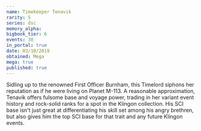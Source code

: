 ```yaml
---
name: Timekeeper Tenavik
rarity: 5
series: dsc
memory_alpha:
bigbook_tier: 6
events: 30
in_portal: true
date: 03/10/2019
obtained: Mega
mega: true
published: true
---
```


Sidling up to the renowned First Officer Burnham, this Timelord siphons her reputation as if he were living on Planet M-113. A reasonable approximation, Tenavik offers fulsome base and voyage power, trading in her variant event history and rock-solid ranks for a spot in the Klingon collection. His SCI base isn't just great at differentiating his skill set among his angry brethren, but also gives him the top SCI base for that trait and any future Klingon events.
